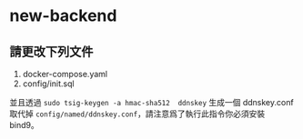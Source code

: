 # new-backend

## 請更改下列文件

1. docker-compose.yaml
2. config/init.sql

並且透過 `sudo tsig-keygen -a hmac-sha512  ddnskey` 生成一個 ddnskey.conf 取代掉 `config/named/ddnskey.conf`，請注意爲了執行此指令你必須安裝 bind9。


